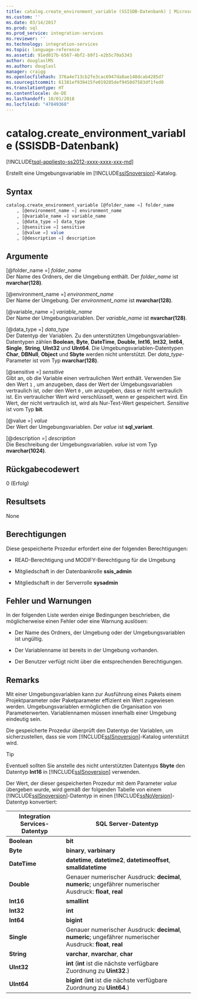 ```yaml
---
title: catalog.create_environment_variable (SSISDB-Datenbank) | Microsoft-Dokumentation
ms.custom: ''
ms.date: 03/14/2017
ms.prod: sql
ms.prod_service: integration-services
ms.reviewer: ''
ms.technology: integration-services
ms.topic: language-reference
ms.assetid: 91ed017b-6567-4bf2-b9f1-e2b5c70a5343
author: douglaslMS
ms.author: douglasl
manager: craigg
ms.openlocfilehash: 376a4e713cb2fe3cac6947da8ae148dcab4285d7
ms.sourcegitcommit: 61381ef939415fe019285def9450d7583df1fed0
ms.translationtype: HT
ms.contentlocale: de-DE
ms.lasthandoff: 10/01/2018
ms.locfileid: "47849368"
---
```

# <a name="catalogcreateenvironmentvariable-ssisdb-database"></a>catalog.create_environment_variable (SSISDB-Datenbank)
[!INCLUDE[tsql-appliesto-ss2012-xxxx-xxxx-xxx-md](../../includes/tsql-appliesto-ss2012-xxxx-xxxx-xxx-md.md)]

  Erstellt eine Umgebungsvariable im [!INCLUDE[ssISnoversion](../../includes/ssisnoversion-md.md)]-Katalog.  
  
## <a name="syntax"></a>Syntax  
  
```sql  
catalog.create_environment_variable [@folder_name =] folder_name  
    , [@environment_name =] environment_name  
    , [@variable_name =] variable_name  
    , [@data_type =] data_type  
    , [@sensitive =] sensitive  
    , [@value =] value  
    , [@description =] description  
```  
  
## <a name="arguments"></a>Argumente  
 [@folder_name =] *folder_name*  
 Der Name des Ordners, der die Umgebung enthält. Der *folder_name* ist **nvarchar(128)**.  
  
 [@environment_name =] *environment_name*  
 Der Name der Umgebung. Der *environment_name* ist **nvarchar(128)**.  
  
 [@variable_name =] *variable_name*  
 Der Name der Umgebungsvariablen. Der *variable_name* ist **nvarchar(128)**.  
  
 [@data_type =] *data_type*  
 Der Datentyp der Variablen. Zu den unterstützten Umgebungsvariablen-Datentypen zählen **Boolean**, **Byte**, **DateTime**, **Double**, **Int16**, **Int32**, **Int64**, **Single**, **String**, **UInt32** und **UInt64**. Die Umgebungsvariablen-Datentypen **Char**, **DBNull**, **Object** und **Sbyte** werden nicht unterstützt. Der *data_type*-Parameter ist vom Typ **nvarchar(128)**.  
  
 [@sensitive =] *sensitive*  
 Gibt an, ob die Variable einen vertraulichen Wert enthält. Verwenden Sie den Wert `1` , um anzugeben, dass der Wert der Umgebungsvariablen vertraulich ist, oder den Wert `0` , um anzugeben, dass er nicht vertraulich ist. Ein vertraulicher Wert wird verschlüsselt, wenn er gespeichert wird. Ein Wert, der nicht vertraulich ist, wird als Nur-Text-Wert gespeichert. *Sensitive* ist vom Typ **bit**.  
  
 [@value =] *value*  
 Der Wert der Umgebungsvariablen. Der *value* ist **sql_variant**.  
  
 [@description =] *description*  
 Die Beschreibung der Umgebungsvariablen. *value* ist vom Typ **nvarchar(1024)**.  
  
## <a name="return-code-value"></a>Rückgabecodewert  
 0 (Erfolg)  
  
## <a name="result-sets"></a>Resultsets  
 None  
  
## <a name="permissions"></a>Berechtigungen  
 Diese gespeicherte Prozedur erfordert eine der folgenden Berechtigungen:  
  
-   READ-Berechtigung und MODIFY-Berechtigung für die Umgebung  
  
-   Mitgliedschaft in der Datenbankrolle **ssis_admin**  
  
-   Mitgliedschaft in der Serverrolle **sysadmin**  
  
## <a name="errors-and-warnings"></a>Fehler und Warnungen  
 In der folgenden Liste werden einige Bedingungen beschrieben, die möglicherweise einen Fehler oder eine Warnung auslösen:  
  
-   Der Name des Ordners, der Umgebung oder der Umgebungsvariablen ist ungültig.  
  
-   Der Variablenname ist bereits in der Umgebung vorhanden.  
  
-   Der Benutzer verfügt nicht über die entsprechenden Berechtigungen.  
  
## <a name="remarks"></a>Remarks  
 Mit einer Umgebungsvariablen kann zur Ausführung eines Pakets einem Projektparameter oder Paketparameter effizient ein Wert zugewiesen werden. Umgebungsvariablen ermöglichen die Organisation von Parameterwerten. Variablennamen müssen innerhalb einer Umgebung eindeutig sein.  
  
 Die gespeicherte Prozedur überprüft den Datentyp der Variablen, um sicherzustellen, dass sie vom [!INCLUDE[ssISnoversion](../../includes/ssisnoversion-md.md)]-Katalog unterstützt wird.  
  
> [!TIP]  
>  Eventuell sollten Sie anstelle des nicht unterstützten Datentyps **Sbyte** den Datentyp **Int16** in [!INCLUDE[ssISnoversion](../../includes/ssisnoversion-md.md)] verwenden.  
  
 Der Wert, der dieser gespeicherten Prozedur mit dem Parameter *value* übergeben wurde, wird gemäß der folgenden Tabelle von einem [!INCLUDE[ssISnoversion](../../includes/ssisnoversion-md.md)]-Datentyp in einen [!INCLUDE[ssNoVersion](../../includes/ssnoversion-md.md)]-Datentyp konvertiert:  
  
|Integration Services-Datentyp|SQL Server-Datentyp|  
|------------------------------------|--------------------------|  
|**Boolean**|**bit**|  
|**Byte**|**binary**, **varbinary**|  
|**DateTime**|**datetime**, **datetime2**, **datetimeoffset**, **smalldatetime**|  
|**Double**|Genauer numerischer Ausdruck: **decimal**, **numeric**; ungefährer numerischer Ausdruck: **float**, **real**|  
|**Int16**|**smallint**|  
|**Int32**|**int**|  
|**Int64**|**bigint**|  
|**Single**|Genauer numerischer Ausdruck: **decimal**, **numeric**; ungefährer numerischer Ausdruck: **float**, **real**|  
|**String**|**varchar**, **nvarchar**, **char**|  
|**UInt32**|**int** (**int** ist die nächste verfügbare Zuordnung zu **Uint32**.)|  
|**UInt64**|**bigint** (**int** ist die nächste verfügbare Zuordnung zu **Uint64**.)|  
  
  
